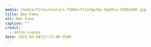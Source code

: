```yaml
---
media: /media/files/avatars-f1b0ncttlofpp3qx-hqz8cw-t500x500.jpg
title: Ben Fama
alt: Ben Fama
caption: ""
credit:
  - anton-ivanov
date: 2021-02-04T17:21:00-0500
---
```

